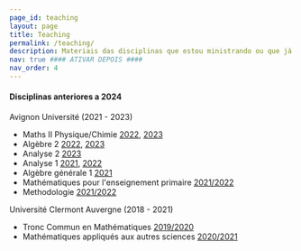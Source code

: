 ```yaml
---
page_id: teaching
layout: page
title: Teaching
permalink: /teaching/
description: Materiais das disciplinas que estou ministrando ou que já ministrei (apenas disponível na língua de origem).
nav: true #### ATIVAR DEPOIS ####
nav_order: 4
---
```


<h4>Disciplinas anteriores a 2024</h4>

Avignon Université (2021 - 2023)
<ul>
<li>Maths II Physique/Chimie <a href="/teachings/avignon/maths-ii-2022/main"> 2022</a>, <a href="/teachings/avignon/maths-ii-2023/main"> 2023</a></li>
<li>Algèbre 2 <a href="/teachings/avignon/algebre-2-2022/main"> 2022</a>, <a href="/teachings/avignon/algebre-2-2023/main"> 2023</a></li>
<li>Analyse 2 <a href="/teachings/avignon/analyse-2-2023/main"> 2023</a></li>
<li>Analyse 1 <a href="/teachings/avignon/analyse-1-2021/main"> 2021</a>, <a href="/teachings/avignon/analyse-1-2022/main"> 2022</a></li>
<li>Algèbre générale 1  <a href="/teachings/avignon/algebre-generale-1-2021/main"> 2021</a></li>
<li>Mathématiques pour l'enseignement primaire <a href="/teachings/avignon/mathematiques-pour-lens/main"> 2021/2022</a></li>
<li>Methodologie <a href="/teachings/avignon/methodologie/main"> 2021/2022</a></li>
</ul>

Université Clermont Auvergne (2018 - 2021)
<ul>
<li>Tronc Commun en Mathématiques <a href="/teachings/clermont/tcm/main"> 2019/2020</a> </li>
<li>Mathématiques appliqués aux autres sciences <a href="/teachings/clermont/maas/main"> 2020/2021</a></li>
</ul>
